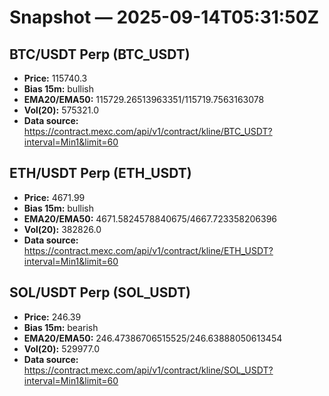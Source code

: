 # Snapshot — 2025-09-14T05:31:50Z

## BTC/USDT Perp (BTC_USDT)
- **Price:** 115740.3
- **Bias 15m:** bullish
- **EMA20/EMA50:** 115729.26513963351/115719.7563163078
- **Vol(20):** 575321.0
- **Data source:** https://contract.mexc.com/api/v1/contract/kline/BTC_USDT?interval=Min1&limit=60

## ETH/USDT Perp (ETH_USDT)
- **Price:** 4671.99
- **Bias 15m:** bullish
- **EMA20/EMA50:** 4671.5824578840675/4667.723358206396
- **Vol(20):** 382826.0
- **Data source:** https://contract.mexc.com/api/v1/contract/kline/ETH_USDT?interval=Min1&limit=60

## SOL/USDT Perp (SOL_USDT)
- **Price:** 246.39
- **Bias 15m:** bearish
- **EMA20/EMA50:** 246.47386706515525/246.63888050613454
- **Vol(20):** 529977.0
- **Data source:** https://contract.mexc.com/api/v1/contract/kline/SOL_USDT?interval=Min1&limit=60
